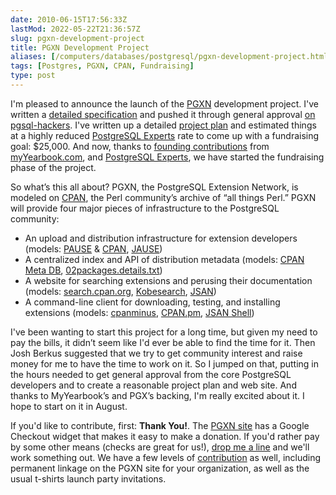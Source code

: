 ```yaml
--- 
date: 2010-06-15T17:56:33Z
lastMod: 2022-05-22T21:36:57Z
slug: pgxn-development-project
title: PGXN Development Project
aliases: [/computers/databases/postgresql/pgxn-development-project.html]
tags: [Postgres, PGXN, CPAN, Fundraising]
type: post
---
```


I'm pleased to announce the launch of the [PGXN] development project. I've
written a [detailed specification] and pushed it through general approval [on
pgsql-hackers]. I've written up a detailed [project plan] and estimated things
at a highly reduced [PostgreSQL Experts] rate to come up with a fundraising
goal: $25,000. And now, thanks to [founding contributions] from
[myYearbook.com], and [PostgreSQL Experts], we have started the fundraising
phase of the project.

So what’s this all about? PGXN, the PostgreSQL Extension Network, is modeled on
[CPAN], the Perl community’s archive of “all things Perl.” PGXN will provide
four major pieces of infrastructure to the PostgreSQL community:

-   An upload and distribution infrastructure for extension developers (models:
    [PAUSE] & [CPAN][1], [JAUSE])
-   A centralized index and API of distribution metadata (models: [CPAN Meta
    DB], [02packages.details.txt])
-   A website for searching extensions and perusing their documentation (models:
    [search.cpan.org], [Kobesearch], [JSAN])
-   A command-line client for downloading, testing, and installing extensions
    (models: [cpanminus], [CPAN.pm], [JSAN Shell])

I've been wanting to start this project for a long time, but given my need to
pay the bills, it didn’t seem like I'd ever be able to find the time for it.
Then Josh Berkus suggested that we try to get community interest and raise money
for me to have the time to work on it. So I jumped on that, putting in the hours
needed to get general approval from the core PostgreSQL developers and to create
a reasonable project plan and web site. And thanks to MyYearbook’s and PGX’s
backing, I'm really excited about it. I hope to start on it in August.

If you'd like to contribute, first: **Thank You!**. The [PGXN site] has a Google
Checkout widget that makes it easy to make a donation. If you'd rather pay by
some other means (checks are great for us!), [drop me a line] and we'll work
something out. We have a few levels of [contribution][founding contributions] as
well, including permanent linkage on the PGXN site for your organization, as
well as the usual t-shirts launch party invitations.

  [PGXN]: http://pgxn.org/ "PostgreSQL Extension Network"
  [detailed specification]: http://wiki.postgresql.org/wiki/PGXN
    "PGXN Specification"
  [on pgsql-hackers]: http://www.mail-archive.com/pgsql-hackers@postgresql.org/msg143645.html
    "pgsql-hackers archive: RFC: PostgreSQL Add-On Network"
  [project plan]: http://pgxn.org/status.html "PGXN Project Status"
  [PostgreSQL Experts]: http://www.pgexperts.com/
  [founding contributions]: http://pgxn.org/contributors.html
    "PGXN Contributors"
  [myYearbook.com]: http://www.myyearbook.com
  [CPAN]: http://cpan.org
  [PAUSE]: http://pause.perl.org
  [1]: http://cpan.org/
  [JAUSE]: http://openjsan.org/jause/
  [CPAN Meta DB]: http://cpanmetadb.appspot.com/
  [02packages.details.txt]: http://cpan.perl.org/modules/02packages.details.txt
  [search.cpan.org]: https://search.cpan.org/
  [Kobesearch]: https://web.archive.org/web/20100528163151/http://kobesearch.cpan.org/
  [JSAN]: http://openjsan.org/
  [cpanminus]: http://cpanmin.us/
  [CPAN.pm]: https://metacpan.org/pod/cpan
  [JSAN Shell]: https://metacpan.org/pod/jsan
  [PGXN site]: http://pgxn.org/ "PGXN"
  [drop me a line]: mailto:pgxn@pgexpergts.com
